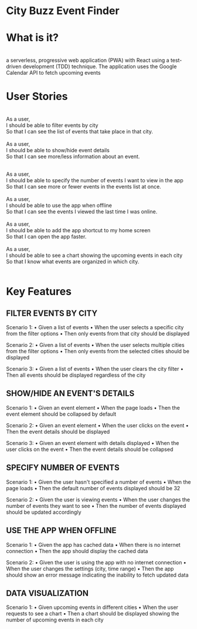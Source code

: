 # City Buzz Event Finder

<h1>What is it?</h1> <br>
a serverless, progressive web application (PWA) with React using a
test-driven development (TDD) technique. The application uses the Google
Calendar API to fetch upcoming events
<h1>User Stories</h1>
<br>
As a user, <br>
I should be able to filter events by city <br>
So that I can see the list of events that take place in that city.<br>
<br>
As a user, <br>
I should be able to show/hide event details <br>
So that I can see more/less information about an event.<br>
<br>

As a user, <br>
I should be able to specify the number of events I want to view in the app <br>
So that I can see more or fewer events in the events list at once.<br>
<br>
As a user, <br>
I should be able to use the app when offline <br>
So that I can see the events I viewed the last time I was online.<br>
<br>
As a user, <br>
I should be able to add the app shortcut to my home screen <br>
So that I can open the app faster.<br>
<br>
As a user, <br>
I should be able to see a chart showing the upcoming events in each city <br>
So that I know what events are organized in which city.<br>
<br>
<h1>Key Features</h1>

<h2>FILTER EVENTS BY CITY</h2>

Scenario 1:
•	Given a list of events
•	When the user selects a specific city from the filter options
•	Then only events from that city should be displayed

Scenario 2:
•	Given a list of events
•	When the user selects multiple cities from the filter options
•	Then only events from the selected cities should be displayed

Scenario 3:
•	Given a list of events
•	When the user clears the city filter
•	Then all events should be displayed regardless of the city

<h2>SHOW/HIDE AN EVENT'S DETAILS</h2>

Scenario 1:
•	Given an event element
•	When the page loads
•	Then the event element should be collapsed by default

Scenario 2:
•	Given an event element
•	When the user clicks on the event
•	Then the event details should be displayed

Scenario 3:
•	Given an event element with details displayed
•	When the user clicks on the event
•	Then the event details should be collapsed

<h2>SPECIFY NUMBER OF EVENTS</h2>

Scenario 1:
•	Given the user hasn't specified a number of events
•	When the page loads
•	Then the default number of events displayed should be 32

Scenario 2:
•	Given the user is viewing events
•	When the user changes the number of events they want to see
•	Then the number of events displayed should be updated accordingly



<h2>USE THE APP WHEN OFFLINE</h2>

Scenario 1:
•	Given the app has cached data
•	When there is no internet connection
•	Then the app should display the cached data

Scenario 2:
•	Given the user is using the app with no internet connection
•	When the user changes the settings (city, time range)
•	Then the app should show an error message indicating the inability to fetch updated data

<h2> DATA VISUALIZATION</h2>

Scenario 1:
•	Given upcoming events in different cities
•	When the user requests to see a chart
•	Then a chart should be displayed showing the number of upcoming events in each city
